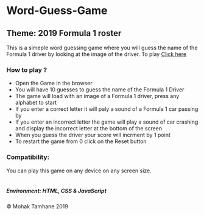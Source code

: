 # Word-Guess-Game
<h2>Theme: 2019 Formula 1 roster</h2>
This is a simeple word guessing game where you will guess the name of the Formula 1 driver by looking at the image of the driver. To play <a href ="https://mohak92.github.io/Word-Guess-Game/">Click here</a>
<div>
<h3>How to play ?</h3>
<ul>
  <li>Open the Game in the browser</li>
  <li>You will have 10 guesses to guess the name of the Formula 1 Driver</li>
  <li>The game will load with an image of a Formula 1 driver, press any alphabet to start</li>
  <li>If you enter a correct letter it will paly a sound of a Formula 1 car passing by</li>
  <li>If you enter an incorrect letter the game will play a sound of car crashing and display the incorrect letter at the bottom of the screen</li>
  <li>When you guess the driver your score will incrment by 1 point</li>
  <li>To restart the game from 0 click on the Reset button</li>
</ul>
</div>
<div>
<h3>Compatibility:</h3>
You can play this game on any device on any screen size.
</div>
<br>
<div>
  <h5>Environment: HTML, CSS &amp JavaScript</h5>
</div>
&copy Mohak Tamhane 2019
